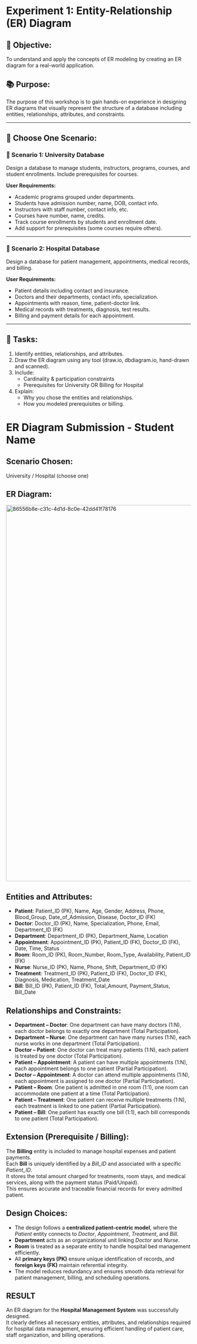 # Experiment 1: Entity-Relationship (ER) Diagram

## 🎯 Objective:
To understand and apply the concepts of ER modeling by creating an ER diagram for a real-world application.

## 📚 Purpose:
The purpose of this workshop is to gain hands-on experience in designing ER diagrams that visually represent the structure of a database including entities, relationships, attributes, and constraints.

---

## 🧪 Choose One Scenario:

### 🔹 Scenario 1: University Database
Design a database to manage students, instructors, programs, courses, and student enrollments. Include prerequisites for courses.

**User Requirements:**
- Academic programs grouped under departments.
- Students have admission number, name, DOB, contact info.
- Instructors with staff number, contact info, etc.
- Courses have number, name, credits.
- Track course enrollments by students and enrollment date.
- Add support for prerequisites (some courses require others).

---

### 🔹 Scenario 2: Hospital Database
Design a database for patient management, appointments, medical records, and billing.

**User Requirements:**
- Patient details including contact and insurance.
- Doctors and their departments, contact info, specialization.
- Appointments with reason, time, patient-doctor link.
- Medical records with treatments, diagnosis, test results.
- Billing and payment details for each appointment.

---

## 📝 Tasks:
1. Identify entities, relationships, and attributes.
2. Draw the ER diagram using any tool (draw.io, dbdiagram.io, hand-drawn and scanned).
3. Include:
   - Cardinality & participation constraints
   - Prerequisites for University OR Billing for Hospital
4. Explain:
   - Why you chose the entities and relationships.
   - How you modeled prerequisites or billing.

# ER Diagram Submission - Student Name

## Scenario Chosen:
University / Hospital (choose one)

## ER Diagram:

<img width="1536" height="1024" alt="86556b8e-c31c-4d1d-8c0e-42dd41f78176" src="https://github.com/user-attachments/assets/e53f503a-3d38-4f41-8439-f0310ddb4ba3" />


## Entities and Attributes:

- **Patient**: Patient_ID (PK), Name, Age, Gender, Address, Phone, Blood_Group, Date_of_Admission, Disease, Doctor_ID (FK)  
- **Doctor**: Doctor_ID (PK), Name, Specialization, Phone, Email, Department_ID (FK)  
- **Department**: Department_ID (PK), Department_Name, Location  
- **Appointment**: Appointment_ID (PK), Patient_ID (FK), Doctor_ID (FK), Date, Time, Status  
- **Room**: Room_ID (PK), Room_Number, Room_Type, Availability, Patient_ID (FK)  
- **Nurse**: Nurse_ID (PK), Name, Phone, Shift, Department_ID (FK)  
- **Treatment**: Treatment_ID (PK), Patient_ID (FK), Doctor_ID (FK), Diagnosis, Medication, Treatment_Date  
- **Bill**: Bill_ID (PK), Patient_ID (FK), Total_Amount, Payment_Status, Bill_Date

## Relationships and Constraints:

- **Department – Doctor**: One department can have many doctors (1:N), each doctor belongs to exactly one department (Total Participation).  
- **Department – Nurse**: One department can have many nurses (1:N), each nurse works in one department (Total Participation).  
- **Doctor – Patient**: One doctor can treat many patients (1:N), each patient is treated by one doctor (Total Participation).  
- **Patient – Appointment**: A patient can have multiple appointments (1:N), each appointment belongs to one patient (Partial Participation).  
- **Doctor – Appointment**: A doctor can attend multiple appointments (1:N), each appointment is assigned to one doctor (Partial Participation).  
- **Patient – Room**: One patient is admitted in one room (1:1), one room can accommodate one patient at a time (Total Participation).  
- **Patient – Treatment**: One patient can receive multiple treatments (1:N), each treatment is linked to one patient (Partial Participation).  
- **Patient – Bill**: One patient has exactly one bill (1:1), each bill corresponds to one patient (Total Participation).

## Extension (Prerequisite / Billing):

The **Billing** entity is included to manage hospital expenses and patient payments.  
Each **Bill** is uniquely identified by a *Bill_ID* and associated with a specific *Patient_ID*.  
It stores the total amount charged for treatments, room stays, and medical services, along with the payment status (Paid/Unpaid).  
This ensures accurate and traceable financial records for every admitted patient.

## Design Choices:

- The design follows a **centralized patient-centric model**, where the *Patient* entity connects to *Doctor*, *Appointment*, *Treatment*, and *Bill*.  
- **Department** acts as an organizational unit linking *Doctor* and *Nurse*.  
- **Room** is treated as a separate entity to handle hospital bed management efficiently.  
- All **primary keys (PK)** ensure unique identification of records, and **foreign keys (FK)** maintain referential integrity.  
- The model reduces redundancy and ensures smooth data retrieval for patient management, billing, and scheduling operations.

## RESULT

An ER diagram for the **Hospital Management System** was successfully designed.  
It clearly defines all necessary entities, attributes, and relationships required for hospital data management, ensuring efficient handling of patient care, staff organization, and billing operations.

